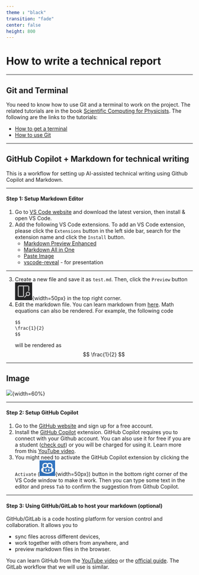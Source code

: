 ```yaml
---
theme : "black"
transition: "fade"
center: false
height: 800
---
```

<style>
    .reveal h1, .reveal h2, .reveal h3, .reveal h4, .reveal h5 {
                  text-transform: none;
		  }
    .reveal p {
        text-align: left;
    }
    .reveal ul {
        display: block;
    }
    .reveal ol {
        display: block;
    }
    .reveal p:has(> img){
        text-align: center;
    }
    h3 {
        border-bottom: 2px solid yellow;
        padding: 10px;
    }
</style>

# How to write a technical report

---

## Git and Terminal

You need to know how to use Git and a terminal to work on the project. The related tutorials are in the book [Scientific Computing for Physicists](https://book.jinguo-group.science). The following are the links to the tutorials:
- [How to get a terminal](https://book.jinguo-group.science/stable/chap1/terminal/)
- [How to use Git](https://book.jinguo-group.science/stable/chap1/git/)

---

## GitHub Copilot + Markdown for technical writing

This is a workflow for setting up AI-assisted technical writing using Github Copilot and Markdown.

---

#### Step 1: Setup Markdown Editor
1. Go to [VS Code website](https://code.visualstudio.com/) and download the latest version, then install & open VS Code.
2. Add the following VS Code extensions. To add an VS Code extension, please click the `Extensions` button in the left side bar, search for the extension name and click the `Install` button.
    - [Markdown Preview Enhanced](https://marketplace.visualstudio.com/items?itemName=shd101wyy.markdown-preview-enhanced)
    - [Markdown All in One](https://marketplace.visualstudio.com/items?itemName=yzhang.markdown-all-in-one)
    - [Paste Image](https://marketplace.visualstudio.com/items?itemName=mushan.vscode-paste-image)
    - [vscode-reveal](https://marketplace.visualstudio.com/items?itemName=evilz.vscode-reveal) - for presentation

---

3. Create a new file and save it as `test.md`. Then, click the `Preview` button ![](images/preview.png){width=50px} in the top right corner.
4. Edit the markdown file. You can learn markdown from [here](https://www.markdownguide.org/basic-syntax/). Math equations can also be rendered. For example, the following code
    ~~~
    $$
    \frac{1}{2}
    $$
    ~~~
    will be rendered as
    $$
    \frac{1}{2}
    $$

---

## Image

![](image.png){width=60%}

---

#### Step 2: Setup GitHub Copilot
1. Go to the [GitHub website](https://github.com/) and sign up for a free account.
2. Install the [GitHub Copilot](https://marketplace.visualstudio.com/items?itemName=GitHub.copilot) extension. GitHub Copilot requires you to connect with your Github account. You can also use it for free if you are a student ([check out](https://education.github.com/pack)) or you will be charged for using it. Learn more from this [YouTube video](https://youtu.be/HDG4PQK7DK8?si=sOR7PqNcGAnrV4Tm).
3.  You might need to activate the GitHub Copilot extension by clicking the `Activate` (![](images/copilot.png){width=50px}) button in the bottom right corner of the VS Code window to make it work. Then you can type some text in the editor and press `Tab` to confirm the suggestion from Github Copilot.

---

#### Step 3: Using GitHub/GitLab to host your markdown (optional)
GitHub/GitLab is a code hosting platform for version control and collaboration. It allows you to
- sync files across different devices,
- work together with others from anywhere, and
- preview markdown files in the browser.

You can learn GitHub from the [YouTube video](https://www.youtube.com/watch?v=RGOj5yH7evk) or the [official guide](https://guides.github.com/activities/hello-world/). The GitLab workflow that we will use is similar.
